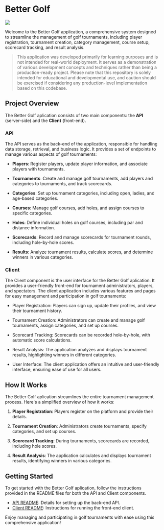 # Better Golf
![](https://i.imgur.com/2PF0vDE.png)

Welcome to the Better Golf application, a comprehensive system designed to streamline the management of golf tournaments, including player registration, tournament creation, category management, course setup, scorecard tracking, and result analysis.

>This application was developed primarily for learning purposes and is not intended for real-world deployment. It serves as a demonstration of various development concepts and techniques rather than being a production-ready project. Please note that this repository is solely intended for educational and developmental use, and caution should be exercised if considering any production-level implementation based on this codebase.


## Project Overview

The Better Golf aplication consists of two main components: the **API** (server-side) and the **Client** (front-end).

### API

The API serves as the back-end of the application, responsible for handling data storage, retrieval, and business logic. It provides a set of endpoints to manage various aspects of golf tournaments:

- **Players**: Register players, update player information, and associate players with tournaments.

- **Tournaments**: Create and manage golf tournaments, add players and categories to tournaments, and track scorecards.

- **Categories**: Set up tournament categories, including open, ladies, and age-based categories.

- **Courses**: Manage golf courses, add holes, and assign courses to specific categories.

- **Holes**: Define individual holes on golf courses, including par and distance information.

- **Scorecards**: Record and manage scorecards for tournament rounds, including hole-by-hole scores.

- **Results**: Analyze tournament results, calculate scores, and determine winners in various categories.

### Client

The Client component is the user interface for the Better Golf aplication. It provides a user-friendly front-end for tournament administrators, players, and spectators. The client application includes various features and pages for easy management and participation in golf tournaments:

- Player Registration: Players can sign up, update their profiles, and view their tournament history.

- Tournament Creation: Administrators can create and manage golf tournaments, assign categories, and set up courses.

- Scorecard Tracking: Scorecards can be recorded hole-by-hole, with automatic score calculations.

- Result Analysis: The application analyzes and displays tournament results, highlighting winners in different categories.

- User Interface: The client application offers an intuitive and user-friendly interface, ensuring ease of use for all users.

## How It Works

The Better Golf aplication streamlines the entire tournament management process. Here's a simplified overview of how it works:

1. **Player Registration**: Players register on the platform and provide their details.

2. **Tournament Creation**: Administrators create tournaments, specify categories, and set up courses.

3. **Scorecard Tracking**: During tournaments, scorecards are recorded, including hole scores.

4. **Result Analysis**: The application calculates and displays tournament results, identifying winners in various categories.

## Getting Started

To get started with the Better Golf aplication, follow the instructions provided in the README files for both the API and Client components.

- [API README](api/README.md): Details for setting up the back-end API.
- [Client README](client/README.md): Instructions for running the front-end client.

Enjoy managing and participating in golf tournaments with ease using this comprehensive application!
